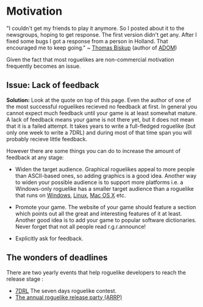 # Motivation

"I couldn't get my friends to play it anymore. So I posted about it to the newsgroups, hoping to get response. The first version didn't get any. After I fixed some bugs I got a response from a person in Holland. That encouraged me to keep going." ~ [Thomas Biskup](../thomas_biskup.md) (author of [ADOM](../adom.md))

Given the fact that most roguelikes are non-commercial motivation frequently becomes an issue.

## Issue: Lack of feedback

**Solution:** Look at the quote on top of this page. Even the author of one of the most successful roguelikes recieved no feedback at first. In general you cannot expect much feedback until your game is at least somewhat mature. A lack of feedback means your game is not there yet, but it does not mean that it is a failed attempt. It takes years to write a full-fledged roguelike (but only one week to write a 7DRL) and during most of that time span you will probably recieve little feedback.

However there are some things you can do to increase the amount of feedback at any stage:

* Widen the target audience. Graphical roguelikes appeal to more people than ASCII-based ones, so adding graphics is a good idea. Another way to widen your possible audience is to support more platforms i.e. a Windows-only roguelike has a smaller target audience than a roguelike that runs on [Windows](../implementation/portability/windows.md), [Linux](../implementation/portability/linux.md), [Mac OS X](../mac_os_x.md) etc.

* Promote your game. The website of your game should feature a section which points out all the great and interesting features of it at least. Another good idea is to add your game to popular software dictionaries. Never forget that not all people read r.g.r.announce!

* Explicitly ask for feedback.

## The wonders of deadlines

There are two yearly events that help roguelike developers to reach the release stage :

* [7DRL](7drl.md) The seven days roguelike contest.
* [The annual roguelike release party (ARRP)](../The_annual_roguelike_release_party.md)
